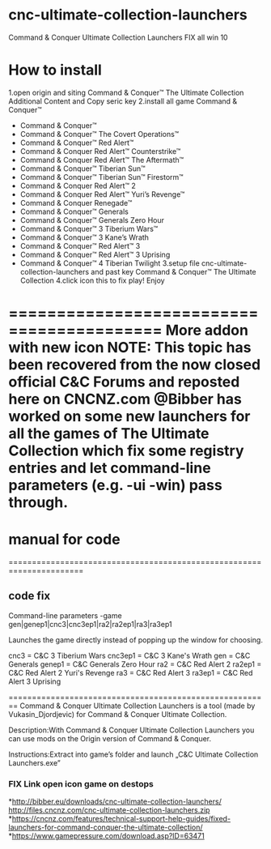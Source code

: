 # cnc-ultimate-collection-launchers
Command &amp; Conquer Ultimate Collection Launchers FIX all win 10


# How to install 

1.open origin and siting Command & Conquer™ The Ultimate Collection Additional Content and Copy seric key
2.install all game Command & Conquer™
* Command & Conquer™
* Command & Conquer™ The Covert Operations™
* Command & Conquer™ Red Alert™
* Command & Conquer Red Alert™ Counterstrike™
* Command & Conquer Red Alert™ The Aftermath™
* Command & Conquer™ Tiberian Sun™
* Command & Conquer™ Tiberian Sun™ Firestorm™
* Command & Conquer Red Alert™ 2
* Command & Conquer Red Alert™ Yuri’s Revenge™
* Command & Conquer Renegade™
* Command & Conquer™ Generals
* Command & Conquer™ Generals Zero Hour
* Command & Conquer™ 3 Tiberium Wars™
* Command & Conquer™ 3 Kane’s Wrath
* Command & Conquer™ Red Alert™ 3
* Command & Conquer™ Red Alert™ 3 Uprising
* Command & Conquer™ 4 Tiberian Twilight
3.setup file cnc-ultimate-collection-launchers and past key Command & Conquer™ The Ultimate Collection
4.click icon this to fix play! Enjoy

==========================================
More addon with new icon 
NOTE: This topic has been recovered from the now closed official C&C Forums and reposted here on CNCNZ.com
@Bibber has worked on some new launchers for all the games of The Ultimate Collection which fix some registry entries and let command-line parameters (e.g. -ui -win) pass through.
==========================================

# manual for code
======================================================================
## code fix
Command-line parameters
-game gen|genep1|cnc3|cnc3ep1|ra2|ra2ep1|ra3|ra3ep1

Launches the game directly instead of popping up the window for choosing.

cnc3 = C&C 3 Tiberium Wars
cnc3ep1 = C&C 3 Kane's Wrath
gen = C&C Generals
genep1 = C&C Generals Zero Hour
ra2 = C&C Red Alert 2
ra2ep1 = C&C Red Alert 2 Yuri's Revenge
ra3 = C&C Red Alert 3
ra3ep1 = C&C Red Alert 3 Uprising

========================================================
Command & Conquer Ultimate Collection Launchers is a tool (made by Vukasin_Djordjevic) for Command & Conquer Ultimate Collection.

Description:With Command & Conquer Ultimate Collection Launchers you can use mods on the Origin version of Command & Conquer.

Instructions:Extract into game’s folder and launch „C&C Ultimate Collection Launchers.exe”

### FIX Link open icon game on destops
*http://bibber.eu/downloads/cnc-ultimate-collection-launchers/ http://files.cncnz.com/cnc-ultimate-collection-launchers.zip
*https://cncnz.com/features/technical-support-help-guides/fixed-launchers-for-command-conquer-the-ultimate-collection/
*https://www.gamepressure.com/download.asp?ID=63471
